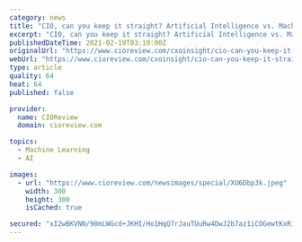 ```yaml
---
category: news
title: "CIO, can you keep it straight? Artificial Intelligence vs. Machine Learning vs. Deep Learning vs. Data Sciences"
excerpt: "CIO, can you keep it straight? Artificial Intelligence vs. Machine Learning vs. Deep Learning vs. Data Sciences By Deepak Seth, Strategy & Business Transformation Program Leader, Xerox - You may be not the first CIO flummoxed by what seem to be interchangeably used words."
publishedDateTime: 2021-02-19T03:10:00Z
originalUrl: "https://www.cioreview.com/cxoinsight/cio-can-you-keep-it-straight-artificial-intelligence-vs-machine-learning-vs-deep-learning-vs-data-sciences-nid-27528-cid-20.html"
webUrl: "https://www.cioreview.com/cxoinsight/cio-can-you-keep-it-straight-artificial-intelligence-vs-machine-learning-vs-deep-learning-vs-data-sciences-nid-27528-cid-20.html"
type: article
quality: 64
heat: 64
published: false

provider:
  name: CIOReview
  domain: cioreview.com

topics:
  - Machine Learning
  - AI

images:
  - url: "https://www.cioreview.com/newsimages/special/XU6Dbp3k.jpeg"
    width: 300
    height: 300
    isCached: true

secured: "xI2wBKVNN/90mLWGcd+JKHI/Ho1HqQ7rJauTUuRw4DwJ2b7az1iCOGewtKxRiVaDR5MRWeoBBKa0Z7oZCr9tOqWxyI6A+krHLVIn7tDbIfL2BdcgB942zXP7drxgtdkwC5fkrXE1UmKa2wGDTwMfye40r13tgNCuJinkZaNC/cZGr09Or97j/x+Cvd7eWOnDaVrk8TSOucI5jcpq6gDt6hX3bDtip4L2792JKPTNTBM1qLi6Ty+qKhKT45SWkoXLAv+//DHOqmoiFdKx/1Z1sIQGvyBjd2jZ+s6ZYubEC5l6Lv1s0+O1GJjroOaivJUEd8SV3oJTbDEVNlOvPhfsoPRCPZkx+IsXWuPhfKm6paY=;xpwBHClNPvS4uLYF8C5TWw=="
---
```


